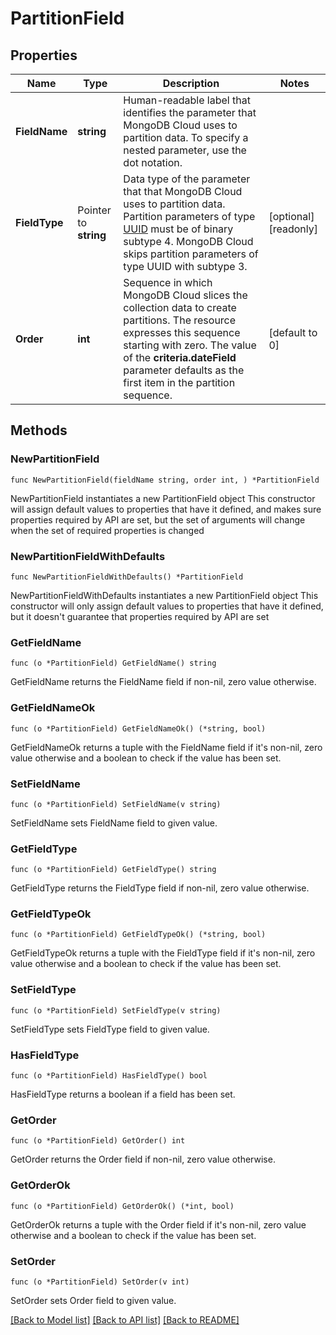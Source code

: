 # PartitionField

## Properties

Name | Type | Description | Notes
------------ | ------------- | ------------- | -------------
**FieldName** | **string** | Human-readable label that identifies the parameter that MongoDB Cloud uses to partition data. To specify a nested parameter, use the dot notation. | 
**FieldType** | Pointer to **string** | Data type of the parameter that that MongoDB Cloud uses to partition data. Partition parameters of type [UUID](http://bsonspec.org/spec.html) must be of binary subtype 4. MongoDB Cloud skips partition parameters of type UUID with subtype 3. | [optional] [readonly] 
**Order** | **int** | Sequence in which MongoDB Cloud slices the collection data to create partitions. The resource expresses this sequence starting with zero. The value of the **criteria.dateField** parameter defaults as the first item in the partition sequence. | [default to 0]

## Methods

### NewPartitionField

`func NewPartitionField(fieldName string, order int, ) *PartitionField`

NewPartitionField instantiates a new PartitionField object
This constructor will assign default values to properties that have it defined,
and makes sure properties required by API are set, but the set of arguments
will change when the set of required properties is changed

### NewPartitionFieldWithDefaults

`func NewPartitionFieldWithDefaults() *PartitionField`

NewPartitionFieldWithDefaults instantiates a new PartitionField object
This constructor will only assign default values to properties that have it defined,
but it doesn't guarantee that properties required by API are set

### GetFieldName

`func (o *PartitionField) GetFieldName() string`

GetFieldName returns the FieldName field if non-nil, zero value otherwise.

### GetFieldNameOk

`func (o *PartitionField) GetFieldNameOk() (*string, bool)`

GetFieldNameOk returns a tuple with the FieldName field if it's non-nil, zero value otherwise
and a boolean to check if the value has been set.

### SetFieldName

`func (o *PartitionField) SetFieldName(v string)`

SetFieldName sets FieldName field to given value.


### GetFieldType

`func (o *PartitionField) GetFieldType() string`

GetFieldType returns the FieldType field if non-nil, zero value otherwise.

### GetFieldTypeOk

`func (o *PartitionField) GetFieldTypeOk() (*string, bool)`

GetFieldTypeOk returns a tuple with the FieldType field if it's non-nil, zero value otherwise
and a boolean to check if the value has been set.

### SetFieldType

`func (o *PartitionField) SetFieldType(v string)`

SetFieldType sets FieldType field to given value.

### HasFieldType

`func (o *PartitionField) HasFieldType() bool`

HasFieldType returns a boolean if a field has been set.

### GetOrder

`func (o *PartitionField) GetOrder() int`

GetOrder returns the Order field if non-nil, zero value otherwise.

### GetOrderOk

`func (o *PartitionField) GetOrderOk() (*int, bool)`

GetOrderOk returns a tuple with the Order field if it's non-nil, zero value otherwise
and a boolean to check if the value has been set.

### SetOrder

`func (o *PartitionField) SetOrder(v int)`

SetOrder sets Order field to given value.



[[Back to Model list]](../README.md#documentation-for-models) [[Back to API list]](../README.md#documentation-for-api-endpoints) [[Back to README]](../README.md)


